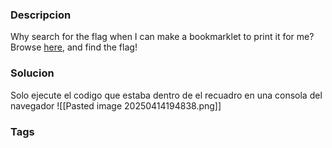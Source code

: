 ### Descripcion
Why search for the flag when I can make a bookmarklet to print it for me?Browse [here](http://titan.picoctf.net:55909/), and find the flag!
### Solucion
Solo ejecute el codigo que estaba dentro de el recuadro en una consola del navegador
![[Pasted image 20250414194838.png]]
### Tags

